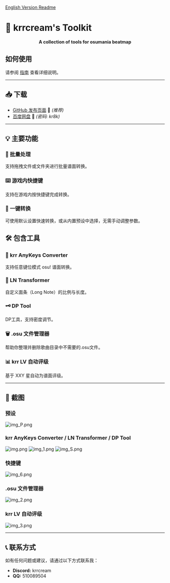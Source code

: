 ﻿[English Version Readme](../readme.md)

# 🎵 krrcream's Toolkit

<p align="center">
  <b>A collection of tools for osumania beatmap</b>
</p>

## 如何使用

请参阅 [指南](guide.md) 查看详细说明。

---

## 📥 下载

- [GitHub 发布页面](https://github.com/krrcream/krrcream-Toolkit/releases) 🚀 *(推荐)*
- [百度网盘](https://pan.baidu.com/s/1VBhS-RCG402KkjoX9obQNw?from=init&pwd=kr8k) 🔗 *(密码: kr8k)*

---

## 💡 主要功能

### 📁 批量处理
支持拖拽文件或文件夹进行批量谱面转换。

### ⌨️ 游戏内快捷键
支持在游戏内按快捷键完成转换。

### 🔄 一键转换
可使用默认设置快速转换，或从内置预设中选择，无需手动调整参数。

## 🛠️ 包含工具

### 🎵 krr AnyKeys Converter
支持任意键位模式 osu! 谱面转换。

### 📝 LN Transformer
自定义面条（Long Note）的比例与长度。

### 🗝 DP Tool
DP工具，支持密度调节。

### 🗑️ .osu 文件管理器
帮助你整理并删除歌曲目录中不需要的.osu文件。

### 📊 krr LV 自动评级
基于 XXY 星自动为谱面评级。

---

## 📸 截图

### 预设
![img_P.png](img/7.jpg)
### krr AnyKeys Converter / LN Transformer / DP Tool
![img.png](img/1.jpg)
![img_1.png](img/2.jpg)
![img_S.png](img/3.jpg)
### 快捷键
![img_6.png](img/6.jpg)
### .osu 文件管理器
![img_2.png](img/4.jpg)
### krr LV 自动评级
![img_3.png](img/5.jpg)

---

## 📞 联系方式

如有任何问题或建议，请通过以下方式联系我：
- **Discord:** krrcream
- **QQ:** 510089504
